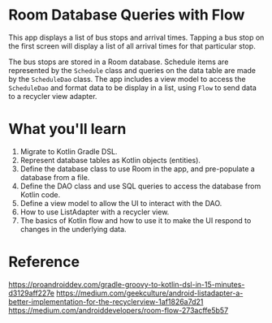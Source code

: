 # Room Database Queries with Flow

This app displays a list of bus stops and arrival times. Tapping a bus stop on the first screen will
display a list of all arrival times for that particular stop.

The bus stops are stored in a Room database. Schedule items are represented by the `Schedule` class
and queries on the data table are made by the `ScheduleDao` class. The app includes a view model to
access the `ScheduleDao` and format data to be display in a list, using `Flow` to send data to a
recycler view adapter.

# What you'll learn

1. Migrate to Kotlin Gradle DSL.
2. Represent database tables as Kotlin objects (entities).
3. Define the database class to use Room in the app, and pre-populate a database from a file.
4. Define the DAO class and use SQL queries to access the database from Kotlin code.
5. Define a view model to allow the UI to interact with the DAO.
6. How to use ListAdapter with a recycler view.
7. The basics of Kotlin flow and how to use it to make the UI respond to changes in the underlying
   data.

# Reference

https://proandroiddev.com/gradle-groovy-to-kotlin-dsl-in-15-minutes-d3129aff227e
https://medium.com/geekculture/android-listadapter-a-better-implementation-for-the-recyclerview-1af1826a7d21
https://medium.com/androiddevelopers/room-flow-273acffe5b57